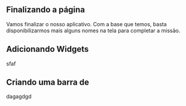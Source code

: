## Finalizando a página

Vamos finalizar o nosso aplicativo. Com a base que temos, basta disponibilizarmos mais alguns nomes na tela para completar a missão.

## Adicionando Widgets
sfaf

## Criando uma barra de 

dagagdgd